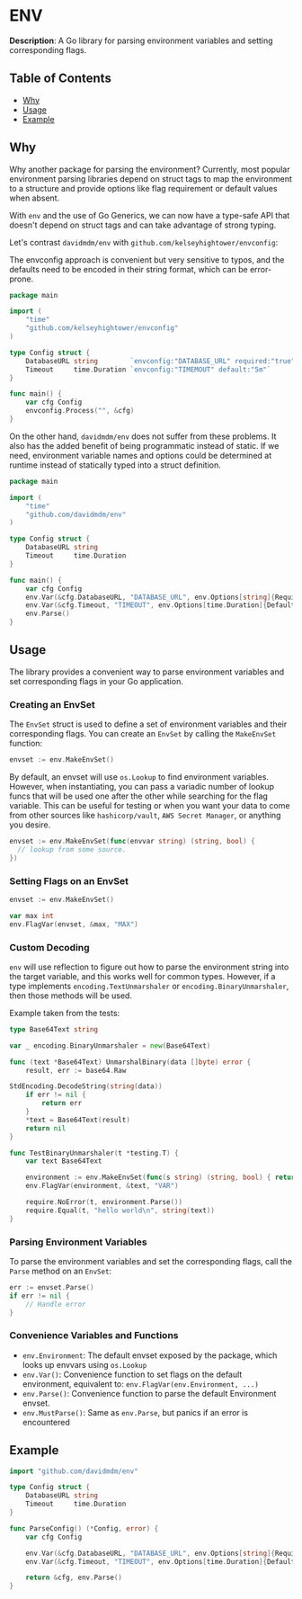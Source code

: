 # ENV

**Description**: A Go library for parsing environment variables and setting corresponding flags.

## Table of Contents

- [Why](#why)
- [Usage](#usage)
- [Example](#example)

## Why

Why another package for parsing the environment? Currently, most popular environment parsing libraries depend on struct tags to map the environment to a structure and provide options like flag requirement or default values when absent.

With `env` and the use of Go Generics, we can now have a type-safe API that doesn't depend on struct tags and can take advantage of strong typing.

Let's contrast `davidmdm/env` with `github.com/kelseyhightower/envconfig`:

The envconfig approach is convenient but very sensitive to typos, and the defaults need to be encoded in their string format, which can be error-prone.

```go
package main

import (
    "time"
    "github.com/kelseyhightower/envconfig"
)

type Config struct {
    DatabaseURL string        `envconfig:"DATABASE_URL" required:"true"`
    Timeout     time.Duration `envconfig:"TIMEMOUT" default:"5m"`
}

func main() {
    var cfg Config
    envconfig.Process("", &cfg)
}
```

On the other hand, `davidmdm/env` does not suffer from these problems. It also has the added benefit of being programmatic instead of static. If we need, environment variable names and options could be determined at runtime instead of statically typed into a struct definition.

```go
package main

import (
    "time"
    "github.com/davidmdm/env"
)

type Config struct {
    DatabaseURL string
    Timeout     time.Duration
}

func main() {
    var cfg Config
    env.Var(&cfg.DatabaseURL, "DATABASE_URL", env.Options[string]{Required: true})
    env.Var(&cfg.Timeout, "TIMEOUT", env.Options[time.Duration]{Default: 5 * time.Minute})
    env.Parse()
}
```

## Usage

The library provides a convenient way to parse environment variables and set corresponding flags in your Go application.

### Creating an EnvSet

The `EnvSet` struct is used to define a set of environment variables and their corresponding flags. You can create an `EnvSet` by calling the `MakeEnvSet` function:

```go
envset := env.MakeEnvSet()
```

By default, an envset will use `os.Lookup` to find environment variables. However, when instantiating, you can pass a variadic number of lookup funcs that will be used one after the other while searching for the flag variable. This can be useful for testing or when you want your data to come from other sources like `hashicorp/vault`, `AWS Secret Manager`, or anything you desire.

```go
envset := env.MakeEnvSet(func(envvar string) (string, bool) {
  // lookup from some source.
})
```

### Setting Flags on an EnvSet

```go
envset := env.MakeEnvSet()

var max int
env.FlagVar(envset, &max, "MAX")
```

### Custom Decoding

`env` will use reflection to figure out how to parse the environment string into the target variable, and this works well for common types. However, if a type implements `encoding.TextUnmarshaler` or `encoding.BinaryUnmarshaler`, then those methods will be used.

Example taken from the tests:

```go
type Base64Text string

var _ encoding.BinaryUnmarshaler = new(Base64Text)

func (text *Base64Text) UnmarshalBinary(data []byte) error {
	result, err := base64.Raw

StdEncoding.DecodeString(string(data))
	if err != nil {
		return err
	}
	*text = Base64Text(result)
	return nil
}

func TestBinaryUnmarshaler(t *testing.T) {
	var text Base64Text

	environment := env.MakeEnvSet(func(s string) (string, bool) { return "aGVsbG8gd29ybGQK", true })
	env.FlagVar(environment, &text, "VAR")

	require.NoError(t, environment.Parse())
	require.Equal(t, "hello world\n", string(text))
}
```

### Parsing Environment Variables

To parse the environment variables and set the corresponding flags, call the `Parse` method on an `EnvSet`:

```go
err := envset.Parse()
if err != nil {
    // Handle error
}
```

### Convenience Variables and Functions

- `env.Environment`: The default envset exposed by the package, which looks up envvars using `os.Lookup`
- `env.Var()`: Convenience function to set flags on the default environment, equivalent to: `env.FlagVar(env.Environment, ...)`
- `env.Parse()`: Convenience function to parse the default Environment envset.
- `env.MustParse()`: Same as `env.Parse`, but panics if an error is encountered

## Example

```go
import "github.com/davidmdm/env"

type Config struct {
    DatabaseURL string
    Timeout     time.Duration
}

func ParseConfig() (*Config, error) {
    var cfg Config

    env.Var(&cfg.DatabaseURL, "DATABASE_URL", env.Options[string]{Required: true})
    env.Var(&cfg.Timeout, "TIMEOUT", env.Options[time.Duration]{DefaultValue: 5 * time.Minute})

    return &cfg, env.Parse()
}
```
